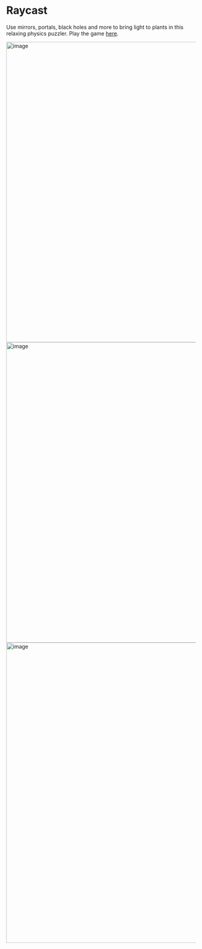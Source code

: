 # Raycast
Use mirrors, portals, black holes and more to bring light to plants in this relaxing physics puzzler. Play the game [here](https://teamlightbox.itch.io/raycast).



<img width="800" alt="image" src="https://github.com/user-attachments/assets/6593247b-efd0-41ef-ad5c-7250822a6512" />

<img width="800" alt="image" src="https://github.com/user-attachments/assets/259def15-a7bf-4d13-8b58-ad9b2b2fc108" />

<img width="800" alt="image" src="https://github.com/user-attachments/assets/b46de48a-b15b-4467-849c-b0adeb53382e" />



